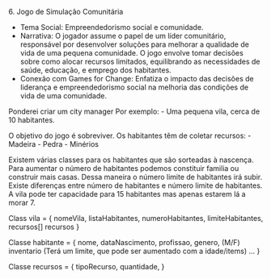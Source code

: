 6. Jogo de Simulação Comunitária

- Tema Social: Empreendedorismo social e comunidade.
- Narrativa: O jogador assume o papel de um líder comunitário, responsável por desenvolver soluções para melhorar a qualidade de vida de uma pequena comunidade. O jogo envolve tomar decisões sobre como alocar recursos limitados, equilibrando as necessidades de saúde, educação, e emprego dos habitantes.
- Conexão com Games for Change: Enfatiza o impacto das decisões de liderança e empreendedorismo social na melhoria das condições de vida de uma comunidade.

Ponderei criar um city manager
Por exemplo:
    - Uma pequena vila, cerca de 10 habitantes.

O objetivo do jogo é sobreviver.
Os habitantes têm de coletar recursos:
    - Madeira
    - Pedra
    - Minérios
  
Existem várias classes para os habitantes que são sorteadas à nascença.
Para aumentar o número de habitantes podemos constituir familia ou construir mais casas.
Dessa maneira o número limite de habitantes irá subir.
Existe diferenças entre número de habitantes e número limite de habitantes. A vila pode ter capacidade para 15 habitantes mas apenas estarem lá a morar 7.


Class vila = {
    nomeVila,
    listaHabitantes,
    numeroHabitantes,
    limiteHabitantes,
    recursos[] recursos
}

Classe habitante = {
    nome,
    dataNascimento,
    profissao,
    genero, (M/F)
    inventario (Terá um limite, que pode ser aumentado com a idade/items)
    ...
}

Classe recursos = {
    tipoRecurso,
    quantidade,
}